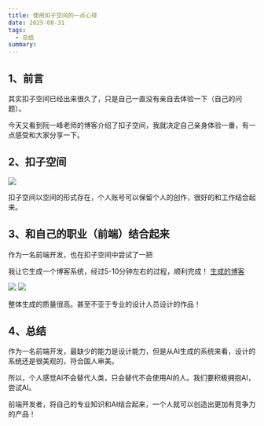 ```yaml
---
title: 使用扣子空间的一点心得
date: 2025-08-31
tags:
  - 总结
summary: 
---
```



## 1、前言

其实扣子空间已经出来很久了，只是自己一直没有亲自去体验一下（自己的问题）。

今天又看到阮一峰老师的博客介绍了扣子空间，我就决定自己亲身体验一番，有一点感受和大家分享一下。

## 2、扣子空间
<img src="https://github.com/user-attachments/assets/6b0d735a-32f2-4742-a295-1565ea6548a9" />

扣子空间以空间的形式存在，个人账号可以保留个人的创作，很好的和工作结合起来。

## 3、和自己的职业（前端）结合起来
作为一名前端开发，也在扣子空间中尝试了一把

我让它生成一个博客系统，经过5-10分钟左右的过程，顺利完成！
[生成的博客](https://space.coze.cn/coding-expert-runtime/295834583810?task_id=7544586060942491945)

<img src="https://github.com/user-attachments/assets/75ef9320-66e2-46be-b299-8dafdb9591a9" />
<img src="https://github.com/user-attachments/assets/34872df3-43dd-4a2b-806a-3fbc0560bd22" />


整体生成的质量很高。甚至不亚于专业的设计人员设计的作品！

## 4、总结
作为一名前端开发，最缺少的能力是设计能力，但是从AI生成的系统来看，设计的系统还是很美观的，符合国人审美。

所以，个人感觉AI不会替代人类，只会替代不会使用AI的人。我们要积极拥抱AI，尝试AI。

前端开发者，将自己的专业知识和AI结合起来，一个人就可以创造出更加有竞争力的产品！
